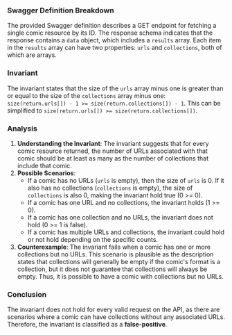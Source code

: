 ### Swagger Definition Breakdown
The provided Swagger definition describes a GET endpoint for fetching a single comic resource by its ID. The response schema indicates that the response contains a `data` object, which includes a `results` array. Each item in the `results` array can have two properties: `urls` and `collections`, both of which are arrays.

### Invariant
The invariant states that the size of the `urls` array minus one is greater than or equal to the size of the `collections` array minus one: `size(return.urls[]) - 1 >= size(return.collections[]) - 1`. This can be simplified to `size(return.urls[]) >= size(return.collections[])`.

### Analysis
1. **Understanding the Invariant**: The invariant suggests that for every comic resource returned, the number of URLs associated with that comic should be at least as many as the number of collections that include that comic.
2. **Possible Scenarios**:
   - If a comic has no URLs (`urls` is empty), then the size of `urls` is 0. If it also has no collections (`collections` is empty), the size of `collections` is also 0, making the invariant hold true (0 >= 0).
   - If a comic has one URL and no collections, the invariant holds (1 >= 0).
   - If a comic has one collection and no URLs, the invariant does not hold (0 >= 1 is false).
   - If a comic has multiple URLs and collections, the invariant could hold or not hold depending on the specific counts.
3. **Counterexample**: The invariant fails when a comic has one or more collections but no URLs. This scenario is plausible as the description states that collections will generally be empty if the comic's format is a collection, but it does not guarantee that collections will always be empty. Thus, it is possible to have a comic with collections but no URLs.

### Conclusion
The invariant does not hold for every valid request on the API, as there are scenarios where a comic can have collections without any associated URLs. Therefore, the invariant is classified as a **false-positive**.
